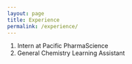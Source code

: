```yaml
---
layout: page
title: Experience
permalink: /experience/
---
```


1. Intern at Pacific PharmaScience 
2. General Chemistry Learning Assistant 
